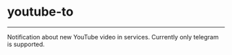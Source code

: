 # youtube-to
------------------------

Notification about new YouTube video in services.
Currently only telegram is supported.

